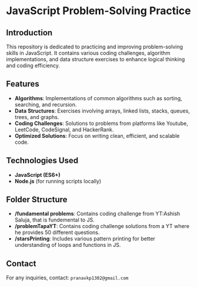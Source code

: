 # JavaScript Problem-Solving Practice

## Introduction

This repository is dedicated to practicing and improving problem-solving skills in JavaScript. It contains various coding challenges, algorithm implementations, and data structure exercises to enhance logical thinking and coding efficiency.

## Features

- **Algorithms**: Implementations of common algorithms such as sorting, searching, and recursion.
- **Data Structures**: Exercises involving arrays, linked lists, stacks, queues, trees, and graphs.
- **Coding Challenges**: Solutions to problems from platforms like Youtube, LeetCode, CodeSignal, and HackerRank.
- **Optimized Solutions**: Focus on writing clean, efficient, and scalable code.

## Technologies Used

- **JavaScript (ES6+)**
- **Node.js** (for running scripts locally)

## Folder Structure

- **/fundamental problems**: Contains coding challenge from YT:Ashish Saluja, that is fundemental to JS.
- **/problemTapaYT**: Contains coding challenge solutions from a YT where he provides 50 different questions.
- **/starsPrinting**: Includes various pattern printing for better understanding of loops and functions in JS.

## Contact

For any inquiries, contact: `pranavkp1302@gmail.com`
